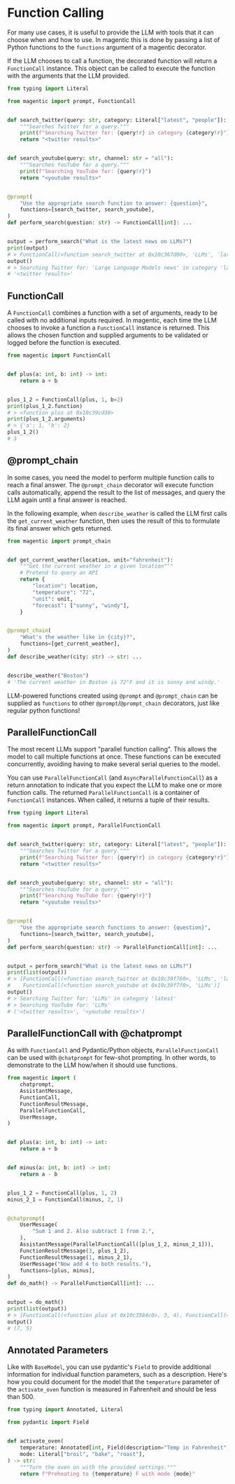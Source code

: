 # Function Calling

For many use cases, it is useful to provide the LLM with tools that it can choose when and how to use. In magentic this is done by passing a list of Python functions to the `functions` argument of a magentic decorator.

If the LLM chooses to call a function, the decorated function will return a `FunctionCall` instance. This object can be called to execute the function with the arguments that the LLM provided.

```python hl_lines="20"
from typing import Literal

from magentic import prompt, FunctionCall


def search_twitter(query: str, category: Literal["latest", "people"]):
    """Searches Twitter for a query."""
    print(f"Searching Twitter for: {query!r} in category {category!r}")
    return "<twitter results>"


def search_youtube(query: str, channel: str = "all"):
    """Searches YouTube for a query."""
    print(f"Searching YouTube for: {query!r}")
    return "<youtube results>"


@prompt(
    "Use the appropriate search function to answer: {question}",
    functions=[search_twitter, search_youtube],
)
def perform_search(question: str) -> FunctionCall[int]: ...


output = perform_search("What is the latest news on LLMs?")
print(output)
# > FunctionCall(<function search_twitter at 0x10c367d00>, 'LLMs', 'latest')
output()
# > Searching Twitter for: 'Large Language Models news' in category 'latest'
# '<twitter results>'
```

## FunctionCall

A `FunctionCall` combines a function with a set of arguments, ready to be called with no additional inputs required. In magentic, each time the LLM chooses to invoke a function a `FunctionCall` instance is returned. This allows the chosen function and supplied arguments to be validated or logged before the function is executed.

```python
from magentic import FunctionCall


def plus(a: int, b: int) -> int:
    return a + b


plus_1_2 = FunctionCall(plus, 1, b=2)
print(plus_1_2.function)
# > <function plus at 0x10c39cd30>
print(plus_1_2.arguments)
# > {'a': 1, 'b': 2}
plus_1_2()
# 3
```

## @prompt_chain

In some cases, you need the model to perform multiple function calls to reach a final answer. The `@prompt_chain` decorator will execute function calls automatically, append the result to the list of messages, and query the LLM again until a final answer is reached.

In the following example, when `describe_weather` is called the LLM first calls the `get_current_weather` function, then uses the result of this to formulate its final answer which gets returned.

```python
from magentic import prompt_chain


def get_current_weather(location, unit="fahrenheit"):
    """Get the current weather in a given location"""
    # Pretend to query an API
    return {
        "location": location,
        "temperature": "72",
        "unit": unit,
        "forecast": ["sunny", "windy"],
    }


@prompt_chain(
    "What's the weather like in {city}?",
    functions=[get_current_weather],
)
def describe_weather(city: str) -> str: ...


describe_weather("Boston")
# 'The current weather in Boston is 72°F and it is sunny and windy.'
```

LLM-powered functions created using `@prompt` and `@prompt_chain` can be supplied as `functions` to other `@prompt`/`@prompt_chain` decorators, just like regular python functions!

## ParallelFunctionCall

The most recent LLMs support "parallel function calling". This allows the model to call multiple functions at once. These functions can be executed concurrently, avoiding having to make several serial queries to the model.

You can use `ParallelFunctionCall` (and `AsyncParallelFunctionCall`) as a return annotation to indicate that you expect the LLM to make one or more function calls. The returned `ParallelFunctionCall` is a container of `FunctionCall` instances. When called, it returns a tuple of their results.

```python hl_lines="22"
from typing import Literal

from magentic import prompt, ParallelFunctionCall


def search_twitter(query: str, category: Literal["latest", "people"]):
    """Searches Twitter for a query."""
    print(f"Searching Twitter for: {query!r} in category {category!r}")
    return "<twitter results>"


def search_youtube(query: str, channel: str = "all"):
    """Searches YouTube for a query."""
    print(f"Searching YouTube for: {query!r}")
    return "<youtube results>"


@prompt(
    "Use the appropriate search functions to answer: {question}",
    functions=[search_twitter, search_youtube],
)
def perform_search(question: str) -> ParallelFunctionCall[int]: ...


output = perform_search("What is the latest news on LLMs?")
print(list(output))
# > [FunctionCall(<function search_twitter at 0x10c39f760>, 'LLMs', 'latest'),
#    FunctionCall(<function search_youtube at 0x10c39f7f0>, 'LLMs')]
output()
# > Searching Twitter for: 'LLMs' in category 'latest'
# > Searching YouTube for: 'LLMs'
# ('<twitter results>', '<youtube results>')
```

## ParallelFunctionCall with @chatprompt

As with `FunctionCall` and Pydantic/Python objects, `ParallelFunctionCall` can be used with `@chatprompt` for few-shot prompting. In other words, to demonstrate to the LLM how/when it should use functions.

```python
from magentic import (
    chatprompt,
    AssistantMessage,
    FunctionCall,
    FunctionResultMessage,
    ParallelFunctionCall,
    UserMessage,
)


def plus(a: int, b: int) -> int:
    return a + b


def minus(a: int, b: int) -> int:
    return a - b


plus_1_2 = FunctionCall(plus, 1, 2)
minus_2_1 = FunctionCall(minus, 2, 1)


@chatprompt(
    UserMessage(
        "Sum 1 and 2. Also subtract 1 from 2.",
    ),
    AssistantMessage(ParallelFunctionCall([plus_1_2, minus_2_1])),
    FunctionResultMessage(3, plus_1_2),
    FunctionResultMessage(1, minus_2_1),
    UserMessage("Now add 4 to both results."),
    functions=[plus, minus],
)
def do_math() -> ParallelFunctionCall[int]: ...


output = do_math()
print(list(output))
# > [FunctionCall(<function plus at 0x10c3584c0>, 3, 4), FunctionCall(<function plus at 0x10c3584c0>, 1, 4)]
output()
# (7, 5)
```

## Annotated Parameters

Like with `BaseModel`, you can use pydantic's `Field` to provide additional information for individual function parameters, such as a description. Here's how you could document for the model that the `temperature` parameter of the `activate_oven` function is measured in Fahrenheit and should be less than 500.

```python hl_lines="7"
from typing import Annotated, Literal

from pydantic import Field


def activate_oven(
    temperature: Annotated[int, Field(description="Temp in Fahrenheit", lt=500)],
    mode: Literal["broil", "bake", "roast"],
) -> str:
    """Turn the oven on with the provided settings."""
    return f"Preheating to {temperature} F with mode {mode}"
```

